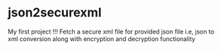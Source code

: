 # json2securexml
My first project !!! Fetch a secure xml file for provided json file i.e, json to xml conversion along with encryption and decryption functionality
